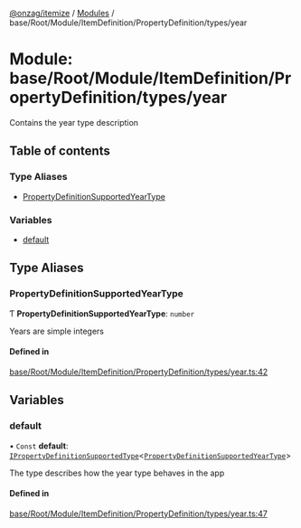 [@onzag/itemize](../README.md) / [Modules](../modules.md) / base/Root/Module/ItemDefinition/PropertyDefinition/types/year

# Module: base/Root/Module/ItemDefinition/PropertyDefinition/types/year

Contains the year type description

## Table of contents

### Type Aliases

- [PropertyDefinitionSupportedYearType](base_Root_Module_ItemDefinition_PropertyDefinition_types_year.md#propertydefinitionsupportedyeartype)

### Variables

- [default](base_Root_Module_ItemDefinition_PropertyDefinition_types_year.md#default)

## Type Aliases

### PropertyDefinitionSupportedYearType

Ƭ **PropertyDefinitionSupportedYearType**: `number`

Years are simple integers

#### Defined in

[base/Root/Module/ItemDefinition/PropertyDefinition/types/year.ts:42](https://github.com/onzag/itemize/blob/73e0c39e/base/Root/Module/ItemDefinition/PropertyDefinition/types/year.ts#L42)

## Variables

### default

• `Const` **default**: [`IPropertyDefinitionSupportedType`](../interfaces/base_Root_Module_ItemDefinition_PropertyDefinition_types.IPropertyDefinitionSupportedType.md)\<[`PropertyDefinitionSupportedYearType`](base_Root_Module_ItemDefinition_PropertyDefinition_types_year.md#propertydefinitionsupportedyeartype)\>

The type describes how the year type behaves in the app

#### Defined in

[base/Root/Module/ItemDefinition/PropertyDefinition/types/year.ts:47](https://github.com/onzag/itemize/blob/73e0c39e/base/Root/Module/ItemDefinition/PropertyDefinition/types/year.ts#L47)
